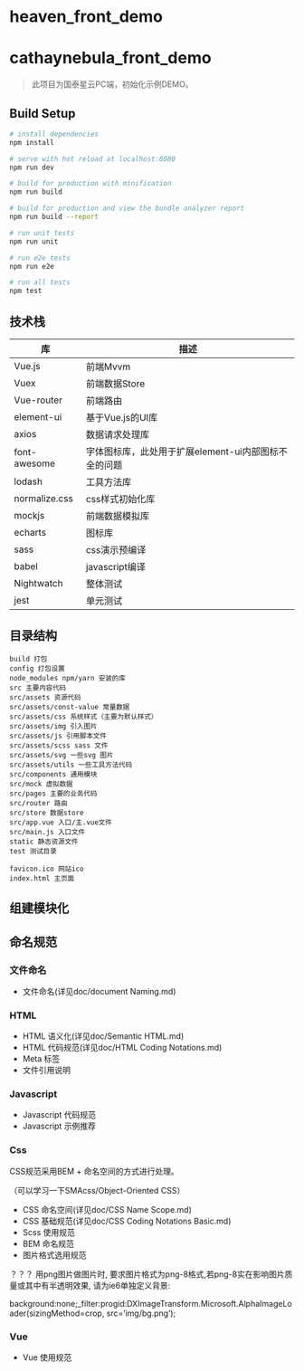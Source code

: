 # heaven_front_demo
# cathaynebula_front_demo

> 此项目为国泰星云PC端，初始化示例DEMO。

## Build Setup

``` bash
# install dependencies
npm install

# serve with hot reload at localhost:8080
npm run dev

# build for production with minification
npm run build

# build for production and view the bundle analyzer report
npm run build --report

# run unit tests
npm run unit

# run e2e tests
npm run e2e

# run all tests
npm test
```

## 技术栈

| 库 | 描述 |
| --- | --- |
|Vue.js|前端Mvvm|
|Vuex|前端数据Store|
|Vue-router|前端路由|
|element-ui|基于Vue.js的UI库|
|axios|数据请求处理库|
|font-awesome|字体图标库，此处用于扩展element-ui内部图标不全的问题|
|lodash|工具方法库|
|normalize.css|css样式初始化库|
|mockjs|前端数据模拟库|
|echarts|图标库|
|sass|css演示预编译|
|babel|javascript编译|
|Nightwatch|整体测试|
|jest|单元测试|

## 目录结构

```
build 打包
config 打包设置
node_modules npm/yarn 安装的库
src 主要内容代码
src/assets 资源代码
src/assets/const-value 常量数据
src/assets/css 系统样式（主要为默认样式）
src/assets/img 引入图片
src/assets/js 引用脚本文件
src/assets/scss sass 文件
src/assets/svg 一些svg 图片
src/assets/utils 一些工具方法代码
src/components 通用模块
src/mock 虚拟数据
src/pages 主要的业务代码
src/router 路由
src/store 数据store
src/app.vue 入口/主.vue文件
src/main.js 入口文件
static 静态资源文件
test 测试目录

favicon.ico 网站ico
index.html 主页面
```

## 组建模块化

## 命名规范

### 文件命名

- 文件命名(详见doc/document Naming.md)

### HTML

- HTML 语义化(详见doc/Semantic HTML.md)
- HTML 代码规范(详见doc/HTML Coding Notations.md)
- Meta 标签
- 文件引用说明

### Javascript

- Javascript 代码规范
- Javascript 示例推荐

### Css

CSS规范采用BEM + 命名空间的方式进行处理。

（可以学习一下SMAcss/Object-Oriented CSS）

- CSS 命名空间(详见doc/CSS Name Scope.md)
- CSS 基础规范(详见doc/CSS Coding Notations Basic.md)
- Scss 使用规范
- BEM 命名规范
- 图片格式选用规范

？？？
用png图片做图片时, 要求图片格式为png-8格式,若png-8实在影响图片质量或其中有半透明效果, 请为ie6单独定义背景:

background:none;_filter:progid:DXImageTransform.Microsoft.AlphaImageLoader(sizingMethod=crop, src=’img/bg.png’);


### Vue

- Vue 使用规范


<!-- 学习一下 vue 的自定义指令 -->
<!-- HTTP 规范 ，哪里可以查到 -->
<!-- 可以使用 indexedDB座位 localStroge的扩展， 而且当前有也可以对 localStroge的数据进行保存，例如，对 group和 port 和 company的数据进行localstroge的数据保存 -->


<!-- 
一个兼容CMD、AMD、普通引用方法的接口

(function (factory) {

    if (typeof define === 'function' && define.amd) {
        define(['exports'], function(exports) {
            window.Orienter = factory(exports);
        });
    } else if (typeof exports !== 'undefined') {
        factory(exports);
    } else {
        window.Orienter = factory({});
    }

}(function (Orienter) {
    ……
    ……
}

 -->